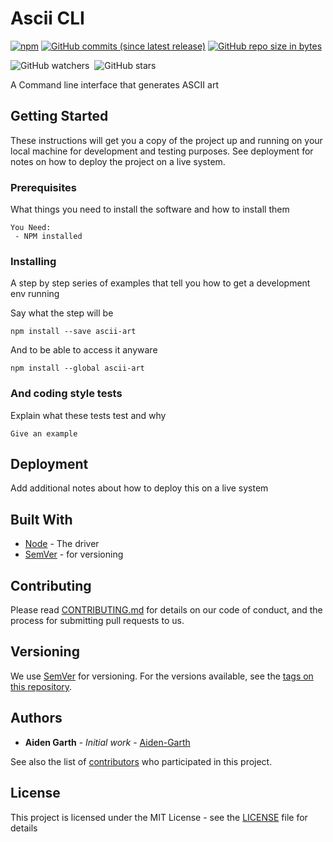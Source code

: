 # Ascii CLI


[![npm](https://img.shields.io/npm/v/ascii-art-cli.svg)](https://npmjs.org/package/ascii-art-cli)
[![GitHub commits (since latest release)](https://img.shields.io/github/commits-since/Aiden-Garth/asciiCli/latest.svg)](https://github.com/Aiden-Garth/asciiCli)
[![GitHub repo size in bytes](https://img.shields.io/github/repo-size/Aiden-Garth/asciiCli.svg)](https://github.com/Aiden-Garth/asciiCli)

![GitHub watchers](https://img.shields.io/github/watchers/Aiden-Garth/asciiCli.svg?style=social&label=Watch)&nbsp;
![GitHub stars](https://img.shields.io/github/stars/Aiden-Garth/asciiCli.svg?style=social&label=Stars)

A Command line interface that generates ASCII art

## Getting Started

These instructions will get you a copy of the project up and running on your local machine for development and testing purposes. See deployment for notes on how to deploy the project on a live system.

### Prerequisites

What things you need to install the software and how to install them

```text
You Need:
 - NPM installed
```

### Installing

A step by step series of examples that tell you how to get a development env running

Say what the step will be

```text
npm install --save ascii-art
```

And to be able to access it anyware

```
npm install --global ascii-art
```

### And coding style tests

Explain what these tests test and why

```
Give an example
```

## Deployment

Add additional notes about how to deploy this on a live system

## Built With

* [Node](http://nodejs.org/en/) - The driver
* [SemVer](http://semver.org/) - for versioning

## Contributing

Please read [CONTRIBUTING.md](https://gist.github.com/PurpleBooth/b24679402957c63ec426) for details on our code of conduct, and the process for submitting pull requests to us.

## Versioning

We use [SemVer](http://semver.org/) for versioning. For the versions available, see the [tags on this repository](https://github.com/Aiden-Garth/asciiCli/tags).

## Authors

* **Aiden Garth** - *Initial work* - [Aiden-Garth](https://github.com/Aiden-Garth)

See also the list of [contributors](https://github.com/Aiden-Garth/asciiCli/contributors) who participated in this project.

## License

This project is licensed under the MIT License - see the [LICENSE](LICENSE) file for details

<!--
## Acknowledgments

* 
-->

